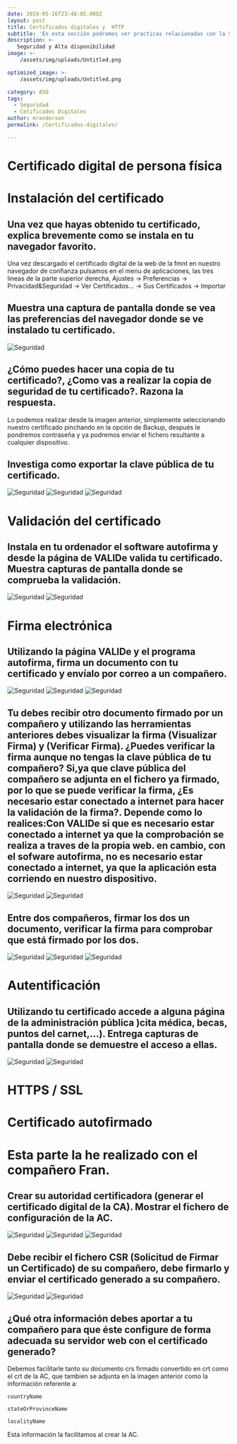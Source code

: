 ```yaml
---
date: 2019-05-16T23:48:05.000Z
layout: post
title: Certificados digitales y  HTTP
subtitle: 'En esta sección podremos ver practicas relacionadas con la Seguridad y Alta Disponibilidad en sistemas Linux'
description: >- 
   Seguridad y Alta disponibilidad
image: >-
    /assets/img/uploads/Untitled.png

optimized_image: >-
    /assets/img/uploads/Untitled.png

category: ASO
tags:
  - Seguridad
  - Cetificados Digitales
author: mranderson
permalink: /Certificados-digitales/

---
```

#  Certificado digital de persona física

# Instalación del certificado

## Una vez que hayas obtenido tu certificado, explica brevemente como se instala en tu navegador favorito.
    
Una vez descargado el certificado digital de la web de la fmnt en nuestro navegador de confianza pulsamos en el menu de aplicaciones, las tres lineas de la parte superior derecha, Ajustes -> Preferencias -> Privacidad&Seguridad -> Ver Certificados... -> Sus Certificados -> Importar

## Muestra una captura de pantalla donde se vea las preferencias del navegador donde se ve instalado tu certificado.
    
![Seguridad](/assets/img/uploads/254.png)

## ¿Cómo puedes hacer una copia de tu certificado?, ¿Como vas a realizar la copia de seguridad de tu certificado?. Razona la respuesta.

Lo podemos realizar desde la imagen anterior, simplemente seleccionando nuestro certificado pinchando en la opción de Backup, después le pondremos contraseña y ya podremos enviar el fichero resultante a cualquier dispositivo.

## Investiga como exportar la clave pública de tu certificado.

![Seguridad](/assets/img/uploads/255.png)
![Seguridad](/assets/img/uploads/267.png)
![Seguridad](/assets/img/uploads/284.png)

#  Validación del certificado

## Instala en tu ordenador el software autofirma y desde la página de VALIDe valida tu certificado. Muestra capturas de pantalla donde se comprueba la validación.

![Seguridad](/assets/img/uploads/257.png)
![Seguridad](/assets/img/uploads/256.png)

# Firma electrónica

##  Utilizando la página VALIDe y el programa autofirma, firma un documento con tu certificado y envíalo por correo a un compañero.
    
![Seguridad](/assets/img/uploads/258.png)
![Seguridad](/assets/img/uploads/259.png)
![Seguridad](/assets/img/uploads/260.png)


## Tu debes recibir otro documento firmado por un compañero y utilizando las herramientas anteriores debes visualizar la firma (Visualizar Firma) y (Verificar Firma). ¿Puedes verificar la firma aunque no tengas la clave pública de tu compañero?  Si,ya que clave pública del compañero se adjunta en el fichero ya firmado, por lo que se puede verificar la firma, ¿Es necesario estar conectado a internet para hacer la validación de la firma?. Depende como lo realices:Con VALIDe si que es necesario estar conectado a internet ya que la comprobación se realiza a traves de la propia web. en cambio, con el sofware autofirma, no es necesario estar conectado a internet, ya que la aplicación esta corriendo en nuestro dispositivo.

![Seguridad](/assets/img/uploads/270.png)
![Seguridad](/assets/img/uploads/269.png)

## Entre dos compañeros, firmar los dos un documento, verificar la firma para comprobar que está firmado por los dos.

![Seguridad](/assets/img/uploads/271.png)
![Seguridad](/assets/img/uploads/271.png)
![Seguridad](/assets/img/uploads/273.png)


# Autentificación

##  Utilizando tu certificado accede a alguna página de la administración pública )cita médica, becas, puntos del carnet,…). Entrega capturas de pantalla donde se demuestre el acceso a ellas.

![Seguridad](/assets/img/uploads/261.png)
![Seguridad](/assets/img/uploads/262.png)

# HTTPS / SSL

#  Certificado autofirmado

# Esta parte la he realizado con el compañero Fran.

##  Crear su autoridad certificadora (generar el certificado digital de la CA). Mostrar el fichero de configuración de la AC.

![Seguridad](/assets/img/uploads/14.png)
![Seguridad](/assets/img/uploads/15.png)
![Seguridad](/assets/img/uploads/16.png)


## Debe recibir el fichero CSR (Solicitud de Firmar un Certificado) de su compañero, debe firmarlo y enviar el certificado generado a su compañero.

![Seguridad](/assets/img/uploads/17.png)
![Seguridad](/assets/img/uploads/18.png)

## ¿Qué otra información debes aportar a tu compañero para que éste configure de forma adecuada su servidor web con el certificado generado?

Debemos facilitarle tanto su documento crs firmado convertido en crt como el crt de la AC, que tambien se adjunta en la imagen anterior como la información referente a:

    countryName

    stateOrProvinceName

    localityName

Esta información la facilitamos al crear la AC.
